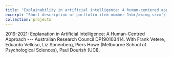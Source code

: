 ```yaml
---
title: "Explainability in artificial intelligence: A human-centered approach"
excerpt: "Short description of portfolio item number 1<br/><img src='/images/500x300.png'>"
collection: projects
---
```


2019-2021: Explanation in Artificial Intelligence: A Human-Centred Approach --- Australian Research Council DP190103414. With Frank Vetere, Eduardo Velloso, Liz Sonenberg, Piers Howe (Melbourne School of Psychological Sciences), Paul Dourish (UCI).
